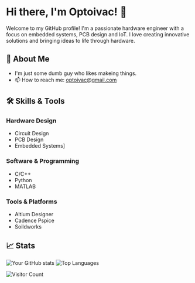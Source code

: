 # Hi there, I'm Optoivac! 👋

Welcome to my GitHub profile! I'm a passionate hardware engineer with a focus on embedded systems, PCB design and IoT. I love creating innovative solutions and bringing ideas to life through hardware.

## 🚀 About Me
- I'm just some dumb guy who likes makeing things.
- 📫 How to reach me: optoivac@gmail.com

## 🛠️ Skills & Tools

### Hardware Design
- Circuit Design
- PCB Design
- Embedded Systems]

### Software & Programming
- C/C++
- Python
- MATLAB

### Tools & Platforms
- Altium Designer
- Cadence Pspice
- Soildworks

## 📈 Stats

![Your GitHub stats](https://github-readme-stats.vercel.app/api?username=optoivac&show_icons=true&theme=radical)
![Top Languages](https://github-readme-stats.vercel.app/api/top-langs/?username=optoivac]&layout=compact&theme=radical)


![Visitor Count](https://komarev.com/ghpvc/?username=optoivac&color=blue)

